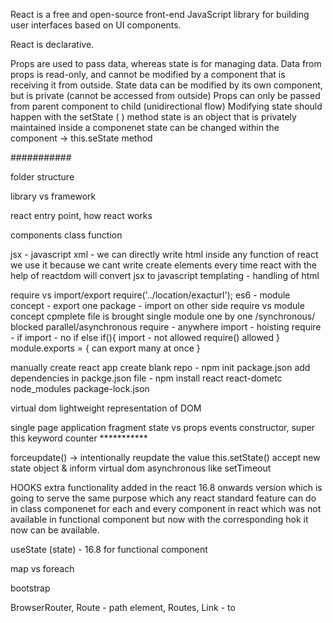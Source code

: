 React is a free and open-source front-end JavaScript library for building user interfaces based on UI components.

React is declarative.



Props are used to pass data,
whereas state is for managing data.
Data from props is read-only, and cannot be modified by a component that is receiving it from outside.
State data can be modified by its own component, but is private (cannot be accessed from outside)
Props can only be passed from parent component to child (unidirectional flow)
Modifying state should happen with the setState ( ) method
state is an object that is privately maintained
inside a componenet 
state can be changed within the component -> this.seState method

###########

folder structure

library vs framework

react entry point, how react works

components
class 
function

jsx - javascript xml - we can directly write html     inside any function of react we use it because we cant write create elements every time
react with the help of reactdom will convert jsx to javascript
templating - handling of html

require vs import/export 
require('../location/exacturl');
es6 - module concept - export one package - import on other side
require                                 vs          module concept
cpmplete file is brought                            single module
one by one /synchronous/ blocked                    parallel/asynchronous
require - anywhere                                  import - hoisting
require - if                                        import - no if else
if(){
    import - not allowed
    require() allowed
}
                                                    module.exports = {
                                                        can export many at once
                                                    }


manually create react app
    create blank repo - npm init
                        package.json
    add dependencies in packge.json file  - npm install react react-dometc
                        node_modules package-lock.json
            

virtual dom
lightweight representation of DOM 


single page application
fragment 
state vs props
events
constructor, super 
this keyword
counter ***********

forceupdate() -> intentionally reupdate the value
this.setState()
 accept new state object & inform virtual dom
 asynchronous like setTimeout

HOOKS 
extra functionality added in the react 16.8 onwards version which is going to serve the same purpose which any react standard feature can do in class componenet
for each and every component in react which was not available in functional component but now with the corresponding hok it now can be available.

useState (state) - 16.8 for functional component

map vs foreach 

bootstrap

BrowserRouter, Route - path element, Routes, Link - to

